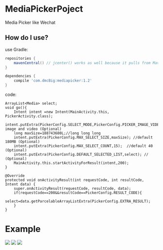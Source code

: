 # MediaPickerPoject
Media Picker like Wechat

How do I use?
-------------------

use Gradle:

```gradle
repositories {
    mavenCentral() // jcenter() works as well because it pulls from Maven Central
}

dependencies {
    compile 'com.dmcBig:mediapicker:1.2'
}
```

code:

    ArrayList<Media> select;
    void go(){
        Intent intent =new Intent(MainActivity.this, PickerActivity.class);
        intent.putExtra(PickerConfig.SELECT_MODE,PickerConfig.PICKER_IMAGE_VIDEO);//default image and video (Optional)
        long maxSize=188743680L;//long long long
        intent.putExtra(PickerConfig.MAX_SELECT_SIZE,maxSize); //default 180MB (Optional)
        intent.putExtra(PickerConfig.MAX_SELECT_COUNT,15);  //default 40 (Optional)
        intent.putExtra(PickerConfig.DEFAULT_SELECTED_LIST,select); // (Optional)
        MainActivity.this.startActivityForResult(intent,200);
    }

    @Override
    protected void onActivityResult(int requestCode, int resultCode, Intent data) {
        super.onActivityResult(requestCode, resultCode, data);
        if(requestCode==200&&resultCode==PickerConfig.RESULT_CODE){
            select=data.getParcelableArrayListExtra(PickerConfig.EXTRA_RESULT);
        }
    }

# Example
![](https://github.com/dmcBig/MediaPickerPoject/blob/master/Screenshots/Screenshots1.png)
![](https://github.com/dmcBig/MediaPickerPoject/blob/master/Screenshots/Screenshots2.png)
![](https://github.com/dmcBig/MediaPickerPoject/blob/master/Screenshots/Screenshots3.png)
